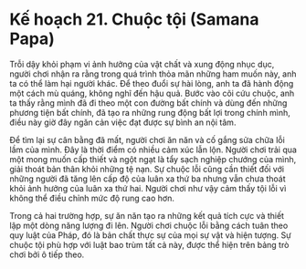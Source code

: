 # Kế hoạch 21. Chuộc tội (Samana Papa)

Trỗi dậy khỏi phạm vi ảnh hưởng của vật chất và xung động nhục dục, người chơi nhận ra rằng trong quá trình thỏa mãn những ham muốn này, anh ta có thể làm hại người khác. Để theo đuổi sự hài lòng, anh ta đã hành động một cách mù quáng, không nghĩ đến hậu quả. Bước vào cõi cứu chuộc, anh ta thấy rằng mình đã đi theo một con đường bất chính và dùng đến những phương tiện bất chính, đã tạo ra những rung động bất lợi trong chính mình, điều này giờ đây ngăn cản việc đạt được sự bình an nội tâm.

Để tìm lại sự cân bằng đã mất, người chơi ăn năn và cố gắng sửa chữa lỗi lầm của mình. Đây là thời điểm có nhiều cảm xúc lẫn lộn. Người chơi trải qua một mong muốn cấp thiết và ngột ngạt là tẩy sạch nghiệp chướng của mình, giải thoát bản thân khỏi những tệ nạn. Sự chuộc lỗi cũng cần thiết đối với những người đã tăng lên cấp độ của luân xa thứ ba nhưng vẫn chưa thoát khỏi ảnh hưởng của luân xa thứ hai. Người chơi như vậy cảm thấy tội lỗi vì không thể điều chỉnh mức độ rung cao hơn.

Trong cả hai trường hợp, sự ăn năn tạo ra những kết quả tích cực và thiết lập một dòng năng lượng đi lên. Người chơi chuộc lỗi bằng cách tuân theo quy luật của Pháp, đó là bản chất thực sự của mọi sự vật và hiện tượng. Sự chuộc tội phù hợp với luật bao trùm tất cả này, được thể hiện trên bảng trò chơi bởi ô tiếp theo.
